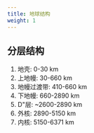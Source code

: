 ```yaml
---
title: 地球结构
weight: 1
---
```


## 分层结构

1. 地壳: 0-30 km
2. 上地幔: 30-660 km
3. 地幔过渡带: 410-660 km
4. 下地幔: 660-2890 km
5. D"层: ~2600-2890 km
6. 外核: 2890-5150 km
7. 内核: 5150-6371 km
